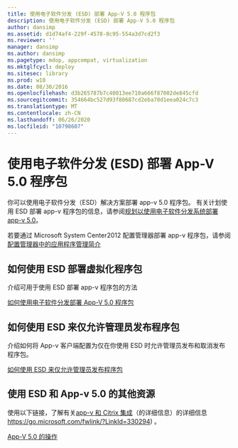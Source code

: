 ```yaml
---
title: 使用电子软件分发 (ESD) 部署 App-V 5.0 程序包
description: 使用电子软件分发 (ESD) 部署 App-V 5.0 程序包
author: dansimp
ms.assetid: d1d74af4-229f-4578-8c95-554a3d7cd2f3
ms.reviewer: ''
manager: dansimp
ms.author: dansimp
ms.pagetype: mdop, appcompat, virtualization
ms.mktglfcycl: deploy
ms.sitesec: library
ms.prod: w10
ms.date: 08/30/2016
ms.openlocfilehash: d3b265787b7c40013ee710a666f87002de845cfd
ms.sourcegitcommit: 354664bc527d93f80687cd2eba70d1eea024c7c3
ms.translationtype: MT
ms.contentlocale: zh-CN
ms.lasthandoff: 06/26/2020
ms.locfileid: "10798607"
---
```

# 使用电子软件分发 (ESD) 部署 App-V 5.0 程序包


你可以使用电子软件分发（ESD）解决方案部署 app-v 5.0 程序包。 有关计划使用 ESD 部署 app-v 程序包的信息，请参阅[规划以使用电子软件分发系统部署 app-v 5.0](planning-to-deploy-app-v-50-with-an-electronic-software-distribution-system.md)。

若要通过 Microsoft System Center2012 配置管理器部署 app-v 程序包，请参阅[配置管理器中的应用程序管理简介](https://go.microsoft.com/fwlink/?LinkId=281816)

## 如何使用 ESD 部署虚拟化程序包


介绍可用于使用 ESD 部署 app-v 程序包的方法

[如何使用电子软件分发部署 App-V 5.0 程序包](how-to-deploy-app-v-50-packages-using-electronic-software-distribution.md)

## 如何使用 ESD 来仅允许管理员发布程序包


介绍如何将 App-v 客户端配置为仅在你使用 ESD 时允许管理员发布和取消发布程序包。

[如何使用 ESD 来仅允许管理员发布程序包](how-to-enable-only-administrators-to-publish-packages-by-using-an-esd.md)






## 使用 ESD 和 App-v 5.0 的其他资源


使用以下链接，了解有关[app-v 和 Citrix 集成](https://go.microsoft.com/fwlink/?LinkId=330294 )（的详细信息）的详细信息 https://go.microsoft.com/fwlink/?LinkId=330294) 。

[App-V 5.0 的操作](operations-for-app-v-50.md)

 

 





